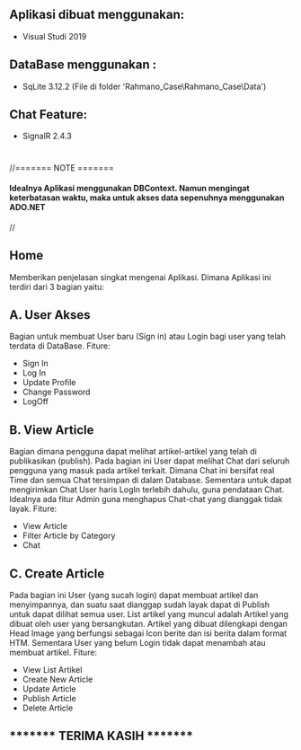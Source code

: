 ## Aplikasi dibuat menggunakan:
- Visual Studi 2019
  
## DataBase menggunakan :
- SqLite 3.12.2 (File di folder 'Rahmano_Case\Rahmano_Case\Data')

## Chat Feature:
- SignalR 2.4.3
#


//======= NOTE =======
#### Idealnya Aplikasi menggunakan DBContext. Namun mengingat keterbatasan waktu, maka untuk akses data sepenuhnya menggunakan ADO.NET 
//


## Home
Memberikan penjelasan singkat mengenai Aplikasi. Dimana Aplikasi ini terdiri dari 3 bagian yaitu:

## A. User Akses
Bagian untuk membuat User baru (Sign in) atau Login bagi user yang telah terdata di DataBase.
Fiture:
- Sign In
- Log In
- Update Profile
- Change Password
- LogOff

## B. View Article
Bagian dimana pengguna dapat melihat artikel-artikel yang telah di publikasikan (publish). Pada bagian ini User dapat melihat Chat dari seluruh pengguna yang masuk pada artikel terkait. Dimana Chat ini bersifat real Time dan semua Chat tersimpan di dalam Database.
Sementara untuk dapat mengirimkan Chat User haris LogIn terlebih dahulu, guna pendataan Chat. Idealnya ada fitur Admin guna menghapus Chat-chat yang dianggak tidak layak.
Fiture:
- View Article
- Filter Article by Category
- Chat

## C. Create Article
Pada bagian ini User (yang sucah login) dapat membuat artikel dan menyimpannya, dan suatu saat dianggap sudah layak dapat di Publish untuk dapat dilihat semua user. List artikel yang muncul adalah Artikel yang dibuat oleh user yang bersangkutan. Artikel yang dibuat dilengkapi dengan Head Image yang berfungsi sebagai Icon berite dan isi berita dalam format HTM.
Sementara User yang belum Login tidak dapat menambah atau membuat artikel.
Fiture:
- View List Artikel
- Create New Article
- Update Article
- Publish Article
- Delete Article
  

## ******* TERIMA KASIH *******
